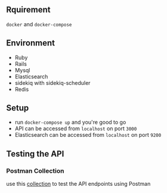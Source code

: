 


## Rquirement
`docker` and `docker-compose`

## Environment
- Ruby 
- Rails
- Mysql 
- Elasticsearch 
- sidekiq with sidekiq-scheduler
- Redis

## Setup
- run `docker-compose up` and you're good to go
- API can be accessed from `localhost` on port `3000`
- Elasticsearch can be accessed from `localhost` on port `9200`


## Testing the API
### Postman Collection
use this [collection](https://github.com/Salah1796/RailsChat/blob/main/Rails%20Chte.postman_collection.json) to test the API endpoints using Postman
